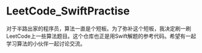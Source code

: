 # LeetCode_SwiftPractise
对于半路出家的程序员，算法一直是个短板。为了弥补这个短板，我决定刷一刷LeetCode上一些算法题目。这个仓库也正是用Swift解题的参考代码。希望有一起学习算法的小伙伴一起讨论交流。
